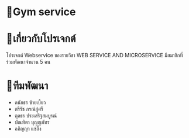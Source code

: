 ﻿# 📍Gym service 
# 🔗เกี่ยวกับโปรเจกต์
โปรเจกต์ Webservice ของรายวิชา WEB SERVICE AND MICROSERVICE
มีสมาชิกที่ร่วมพัฒนาจำนวน 5 คน 

# 🏡ทีมพัฒนา
- ดนัยธร ซ้ายเบี้ยว
- ตรีรัช ภรณ์ภู่ศรี
- ตุลธร ประเสริฐสมบูรณ์
- บัณฑิตา บุญญภัทร
- อภิญญา แซ่อึ้ง

